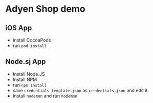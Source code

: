 # Adyen Shop demo

## iOS App

- install CocoaPods
- run `pod install`

## Node.sj App

- Install Node.JS
- Install NPM
- run `npm install`
- save `credentials_template.json` as `credentials.json` and edit it
- install `nodemon` and run `nodemon`
